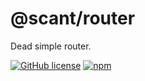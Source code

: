 # @scant/router

Dead simple router.

[![GitHub license](https://img.shields.io/badge/license-MIT-blue.svg)](https://raw.githubusercontent.com/w33ble/scant-js/master/LICENSE)
[![npm](https://img.shields.io/npm/v/@scant/router.svg)](https://www.npmjs.com/package/@scant/router)
